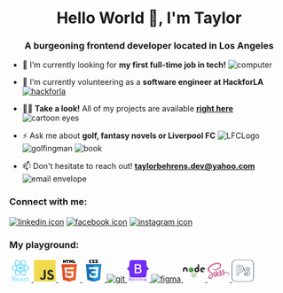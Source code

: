 
<h1 align="center">Hello World 🤙, I'm Taylor</h1>
<h3 align="center">A burgeoning frontend developer located in Los Angeles</h3>


- 🔭 I’m currently looking for **my first full-time job in tech!**  <img src="https://img.icons8.com/?size=100&id=44770&format=png&color=000000" alt="computer" width="25" height="25"/>

- 🌱 I’m currently volunteering as a **software engineer at HackforLA** <a href="https://www.hackforla.org" target="_blank"><img src="https://avatars.githubusercontent.com/u/11635254?s=200&v=4" alt="hackforla" width="28" height="28"/></a>

- 👨‍💻 **Take a look!** All of my projects are available <a href="https://taylorbehrensportfolio.netlify.app" target="_blank">**right here**</a> <img src="https://img.icons8.com/ios-glyphs/30/eyes-cartoon.png" alt="cartoon eyes" width="25" height="25" />

- ⚡ Ask me about **golf, fantasy novels or Liverpool FC**  <img src="https://img.icons8.com/?size=100&id=21735&format=png&color=000000" alt="LFCLogo" width="25" height="25"/><img src="https://github.com/taylorbeee/taylorbeee/assets/126136711/996a6d6a-3cbf-4487-a5a2-b7ad2bd93280" alt="golfingman" width="25" height="25"/> <img src="https://img.icons8.com/?size=100&id=tgZbSpOhzqyY&format=png&color=000000" alt="book" width="25" height="25"/>


- 📫 Don't hesitate to reach out! **taylorbehrens.dev@yahoo.com** <img src="https://img.icons8.com/ultraviolet/40/secured-letter--v2.png" alt="email envelope" width="25" height="25" />

<h3 align="left">Connect with me:</h3>
<p align="left">
<a href="https://linkedin.com/in/taylorbehrens" target="_blank"><img align="center" src="https://raw.githubusercontent.com/rahuldkjain/github-profile-readme-generator/master/src/images/icons/Social/linked-in-alt.svg" alt="linkedin icon" height="30" width="40" /></a>
<a href="https://fb.com/taylortbehrens" target="_blank"><img align="center" src="https://raw.githubusercontent.com/rahuldkjain/github-profile-readme-generator/master/src/images/icons/Social/facebook.svg" alt="facebook icon" height="30" width="40" /></a>
<a href="https://instagram.com/taylortbehrens" target="_blank"><img align="center" src="https://raw.githubusercontent.com/rahuldkjain/github-profile-readme-generator/master/src/images/icons/Social/instagram.svg" alt="instagram icon" height="30" width="40" /></a>
</p>

<h3 align="left">My playground:</h3>
<p align="left"> <a href="https://reactjs.org/" target="_blank" rel="noreferrer"> <img src="https://raw.githubusercontent.com/devicons/devicon/master/icons/react/react-original-wordmark.svg" alt="react" width="40" height="40"/> </a> <a href="https://developer.mozilla.org/en-US/docs/Web/JavaScript" target="_blank" rel="noreferrer"> <img src="https://raw.githubusercontent.com/devicons/devicon/master/icons/javascript/javascript-original.svg" alt="javascript" width="40" height="40"/> </a> <a href="https://www.w3.org/html/" target="_blank" rel="noreferrer"> <img src="https://raw.githubusercontent.com/devicons/devicon/master/icons/html5/html5-original-wordmark.svg" alt="html5" width="40" height="40"/> </a> <a href="https://www.w3schools.com/css/" target="_blank" rel="noreferrer"> <img src="https://raw.githubusercontent.com/devicons/devicon/master/icons/css3/css3-original-wordmark.svg" alt="css3" width="40" height="40"/> </a> <a href="https://git-scm.com/" target="_blank" rel="noreferrer"> <img src="https://www.vectorlogo.zone/logos/git-scm/git-scm-icon.svg" alt="git" width="40" height="40"/> </a>  <a href="https://getbootstrap.com" target="_blank" rel="noreferrer"> <img src="https://raw.githubusercontent.com/devicons/devicon/master/icons/bootstrap/bootstrap-plain-wordmark.svg" alt="bootstrap" width="40" height="40"/> </a> <a href="https://www.figma.com/" target="_blank" rel="noreferrer"> <img src="https://www.vectorlogo.zone/logos/figma/figma-icon.svg" alt="figma" width="40" height="40"/> </a>  <a href="https://nodejs.org" target="_blank" rel="noreferrer"> <img src="https://raw.githubusercontent.com/devicons/devicon/master/icons/nodejs/nodejs-original-wordmark.svg" alt="nodejs" width="40" height="40"/> </a>   <a href="https://sass-lang.com" target="_blank" rel="noreferrer"> <img src="https://raw.githubusercontent.com/devicons/devicon/master/icons/sass/sass-original.svg" alt="sass" width="40" height="40"/> </a> <a href="https://www.photoshop.com/en" target="_blank" rel="noreferrer"> <img src="https://raw.githubusercontent.com/devicons/devicon/master/icons/photoshop/photoshop-line.svg" alt="photoshop" width="40" height="40"/> </a> </p>




<!--
- 🌱 I’m currently learning ...
- 👯 I’m looking to collaborate on ...
- 🤔 I’m looking for help with ...
- 💬 Ask me about ...
- 📫 How to reach me: ...
- 😄 Pronouns: ...
- ⚡ Fun fact: ...
-->

